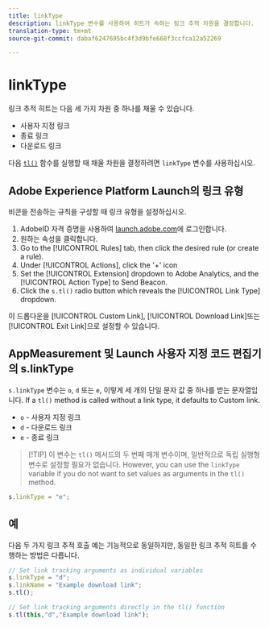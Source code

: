 ```yaml
---
title: linkType
description: linkType 변수를 사용하여 히트가 속하는 링크 추적 차원을 결정합니다.
translation-type: tm+mt
source-git-commit: dabaf6247695bc4f3d9bfe668f3ccfca12a52269

---
```



# linkType

링크 추적 히트는 다음 세 가지 차원 중 하나를 채울 수 있습니다.

* 사용자 지정 링크
* 종료 링크 
* 다운로드 링크

다음 [`tl()`](../functions/tl-method.md) 함수를 실행할 때 채울 차원을 결정하려면 `linkType` 변수를 사용하십시오.

## Adobe Experience Platform Launch의 링크 유형

비콘을 전송하는 규칙을 구성할 때 링크 유형을 설정하십시오.

1. AdobeID 자격 증명을 사용하여 [launch.adobe.com](https://launch.adobe.com)에 로그인합니다.
2. 원하는 속성을 클릭합니다.
3. Go to the [!UICONTROL Rules] tab, then click the desired rule (or create a rule).
4. Under [!UICONTROL Actions], click the &#39;+&#39; icon
5. Set the [!UICONTROL Extension] dropdown to Adobe Analytics, and the [!UICONTROL Action Type] to Send Beacon.
6. Click the `s.tl()` radio button which reveals the [!UICONTROL Link Type] dropdown.

이 드롭다운을 [!UICONTROL Custom Link], [!UICONTROL Download Link]또는 [!UICONTROL Exit Link]으로 설정할 수 있습니다.

## AppMeasurement 및 Launch 사용자 지정 코드 편집기의 s.linkType

`s.linkType` 변수는 `o`, `d` 또는 `e`, 이렇게 세 개의 단일 문자 값 중 하나를 받는 문자열입니다. If a `tl()` method is called without a link type, it defaults to Custom link.

* `o` - 사용자 지정 링크
* `d` - 다운로드 링크
* `e` - 종료 링크

>[!TIP] 이 변수는 `tl()` 메서드의 두 번째 매개 변수이며, 일반적으로 독립 실행형 변수로 설정할 필요가 없습니다. However, you can use the `linkType` variable if you do not want to set values as arguments in the `tl()` method.

```js
s.linkType = "e";
```

## 예

다음 두 가지 링크 추적 호출 예는 기능적으로 동일하지만, 동일한 링크 추적 히트를 수행하는 방법은 다릅니다.

```js
// Set link tracking arguments as individual variables
s.linkType = "d";
s.linkName = "Example download link";
s.tl();

// Set link tracking arguments directly in the tl() function
s.tl(this,"d","Example download link");
```
